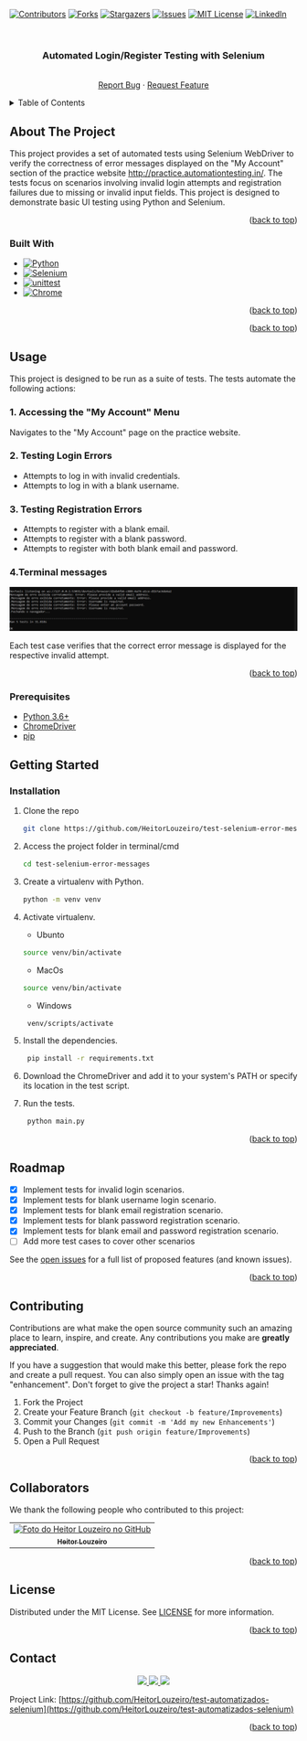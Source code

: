 <!-- Improved compatibility of back to top link: See: https://github.com/othneildrew/Best-README-Template/pull/73 -->
<a name="top"></a>
<!--
*** Thanks for checking out the Best-README-Template. If you have a suggestion
*** that would make this better, please fork the repo and create a pull request
*** or simply open an issue with the tag "enhancement".
*** Don't forget to give the project a star!
*** Thanks again! Now go create something AMAZING! :D
-->



<!-- PROJECT SHIELDS -->
<!--
*** I'm using markdown "reference style" links for readability.
*** Reference links are enclosed in brackets [ ] instead of parentheses ( ).
*** See the bottom of this document for the declaration of the reference variables
*** for contributors-url, forks-url, etc. This is an optional, concise syntax you may use.
*** https://www.markdownguide.org/basic-syntax/#reference-style-links
-->
[![Contributors][contributors-shield]][contributors-url]
[![Forks][forks-shield]][forks-url]
[![Stargazers][stars-shield]][stars-url]
[![Issues][issues-shield]][issues-url]
[![MIT License][license-shield]][license-url]
[![LinkedIn][linkedin-shield]][linkedin-url]



<!-- PROJECT LOGO -->
<br/>
<h3 align="center">Automated Login/Register Testing with Selenium</h3>

  <p align="center">
    <br />
    <a href="https://github.com/HeitorLouzeiro/test-automatizados-selenium/issues">Report Bug</a>
    ·
    <a href="https://github.com/HeitorLouzeiro/test-automatizados-selenium/issues">Request Feature</a>
  </p>
</div>



<!-- TABLE OF CONTENTS -->
<details>
  <summary>Table of Contents</summary>
  <ol>
    <li>
      <a href="#about-the-project">About The Project</a>
      <ul>
        <li><a href="#built-with">Built With</a></li>
      </ul>
    </li>
    <li><a href="#usage">Usage</a></li>
    <li>
      <a href="#getting-started">Getting Started</a>
      <ul>
        <li><a href="#prerequisites">Prerequisites</a></li>
        <li><a href="#installation">Installation</a></li>
      </ul>
    </li>
    <li><a href="#roadmap">Roadmap</a></li>
    <li><a href="#contributing">Contributing</a></li>
    <li><a href="#collaborators">Collaborators</a></li>
    <li><a href="#license">License</a></li>
    <li><a href="#contact">Contact</a></li>
    <li><a href="#acknowledgments">Acknowledgments</a></li>
  </ol>
</details>



<!-- ABOUT THE PROJECT -->
## About The Project

This project provides a set of automated tests using Selenium WebDriver to verify the correctness of error messages displayed on the "My Account" section of the practice website http://practice.automationtesting.in/. The tests focus on scenarios involving invalid login attempts and registration failures due to missing or invalid input fields. This project is designed to demonstrate basic UI testing using Python and Selenium.

<p align="right">(<a href="#top">back to top</a>)</p>



### Built With

* [![Python][Python]][Python-url]
* [![Selenium][Selenium]][Selenium-url]
* [![unittest][unittest]][unittest-url]
* [![Chrome][Chrome]][Chrome-url]

<p align="right">(<a href="#top">back to top</a>)</p>

<p align="right">(<a href="#top">back to top</a>)</p>

<!-- USAGE EXAMPLES -->

## Usage
This project is designed to be run as a suite of tests. The tests automate the following actions:

### 1. Accessing the "My Account" Menu
 Navigates to the "My Account" page on the practice website.

### 2. Testing Login Errors
   * Attempts to log in with invalid credentials.
   * Attempts to log in with a blank username.

### 3. Testing Registration Errors
   * Attempts to register with a blank email.
   * Attempts to register with a blank password.
   * Attempts to register with both blank email and password.

### 4.Terminal messages

<p align="center">
      <img src="src/assets/images/terminal.png" alt="log in testes">
    <br/>
</p>

Each test case verifies that the correct error message is displayed for the respective invalid attempt.
<p align="right">(<a href="#top">back to top</a>)</p>

### Prerequisites

* [Python 3.6+](https://www.python.org/)
* [ChromeDriver](https://chromedriver.chromium.org/downloads)
* [pip](https://pip.pypa.io/en/stable/installation/)

<!-- GETTING STARTED -->
## Getting Started
### Installation

1. Clone the repo
   ```sh
   git clone https://github.com/HeitorLouzeiro/test-selenium-error-messages.git
   ```
2. Access the project folder in terminal/cmd
   ```sh
   cd test-selenium-error-messages
   ```
3. Create a virtualenv with Python.
   ```sh
   python -m venv venv
   ```
4. Activate virtualenv.
    * Ubunto
    ```sh
    source venv/bin/activate
    ```

    * MacOs
    ```sh
    source venv/bin/activate
    ```

    * Windows 
    ```sh
     venv/scripts/activate
    ```

5. Install the dependencies.
    ```sh
     pip install -r requirements.txt
    ```
6. Download the ChromeDriver and add it to your system's PATH or specify its location in the test script.

7. Run the tests.
    ```sh
     python main.py
    ```




<p align="right">(<a href="#top">back to top</a>)</p>






<!-- ROADMAP -->
<!-- ROADMAP -->
## Roadmap

- [x] Implement tests for invalid login scenarios.
- [x] Implement tests for blank username login scenario.
- [x] Implement tests for blank email registration scenario.
- [x] Implement tests for blank password registration scenario.
- [x] Implement tests for blank email and password registration scenario.
- [ ] Add more test cases to cover other scenarios

See the [open issues](https://github.com/HeitorLouzeiro/test-automatizados-selenium/issues) for a full list of proposed features (and known issues).

<p align="right">(<a href="#top">back to top</a>)</p>

<!-- CONTRIBUTING -->
## Contributing

Contributions are what make the open source community such an amazing place to learn, inspire, and create. Any contributions you make are **greatly appreciated**.

If you have a suggestion that would make this better, please fork the repo and create a pull request. You can also simply open an issue with the tag "enhancement".
Don't forget to give the project a star! Thanks again!

1. Fork the Project
2. Create your Feature Branch (`git checkout -b feature/Improvements`)
3. Commit your Changes (`git commit -m 'Add my new Enhancements'`)
4. Push to the Branch (`git push origin feature/Improvements`)
5. Open a Pull Request

<p align="right">(<a href="#top">back to top</a>)</p>

## Collaborators

We thank the following people who contributed to this project:

<table>
  <tr>
    <td align="center">
      <a href="#">
        <img src="https://avatars.githubusercontent.com/u/42551436?s=400&u=608a3a665aa424e0d6d59b01fa634650979b72ad&v=4" width="160px;" alt="Foto do Heitor Louzeiro no GitHub"/><br>
        <sub>
          <b>Heitor Louzeiro</b>
        </sub>
      </a>
    </td>
  </tr>
</table>

<p align="right">(<a href="#top">back to top</a>)</p>



<!-- LICENSE -->
## License

Distributed under the MIT License. See [LICENSE](LICENSE) for more information.

<p align="right">(<a href="#top">back to top</a>)</p>



<!-- CONTACT -->
## Contact

<div align='center'>  
  <a href="https://www.instagram.com/heitorlouzeiro/" target="_blank">
    <img src="https://img.shields.io/badge/-Instagram-%23E4405F?style=for-the-badge&logo=instagram&logoColor=white" target="_blank">
  </a> 
  <a href = "mailto:heitorlouzeirodev@gmail.com">
    <img src="https://img.shields.io/badge/-Gmail-%23333?style=for-the-badge&logo=gmail&logoColor=white" target="_blank">    
  </a>
  <a href="https://www.linkedin.com/in/heitor-louzeiro/" target="_blank">
    <img src="https://img.shields.io/badge/-LinkedIn-%230077B5?style=for-the-badge&logo=linkedin&logoColor=white" target="_blank">
  </a> 
</div>

Project Link: [https://github.com/HeitorLouzeiro/test-automatizados-selenium](https://github.com/HeitorLouzeiro/test-automatizados-selenium)

<p align="right">(<a href="#top">back to top</a>)</p>


<!-- MARKDOWN LINKS & IMAGES -->
<!-- https://www.markdownguide.org/basic-syntax/#reference-style-links -->
[contributors-shield]: https://img.shields.io/github/contributors/HeitorLouzeiro/test-automatizados-selenium.svg?style=for-the-badge
[contributors-url]: https://github.com/HeitorLouzeiro/test-automatizados-selenium/graphs/contributors
[forks-shield]: https://img.shields.io/github/forks/HeitorLouzeiro/test-automatizados-selenium.svg?style=for-the-badge
[forks-url]: https://github.com/HeitorLouzeiro/test-automatizados-selenium/network/members
[stars-shield]: https://img.shields.io/github/stars/HeitorLouzeiro/test-automatizados-selenium.svg?style=for-the-badge
[stars-url]: https://github.com/HeitorLouzeiro/test-automatizados-selenium/stargazers
[issues-shield]: https://img.shields.io/github/issues/HeitorLouzeiro/test-automatizados-selenium.svg?style=for-the-badge
[issues-url]: https://github.com/HeitorLouzeiro/test-automatizados-selenium/issues
[license-shield]: https://img.shields.io/github/license/HeitorLouzeiro/test-automatizados-selenium.svg?style=for-the-badge
[license-url]: https://github.com/HeitorLouzeiro/test-automatizados-selenium/blob/master/license
[linkedin-shield]: https://img.shields.io/badge/-LinkedIn-black.svg?style=for-the-badge&logo=linkedin&colorB=555
[linkedin-url]: https://linkedin.com/in/heitor-louzeiro

[Python]: https://img.shields.io/badge/Python-14354C?style=for-the-badge&logo=python&logoColor=white
[Python-url]: https://www.python.org/

[Selenium]: https://img.shields.io/badge/Selenium-4DB33D?style=for-the-badge&logo=selenium&logoColor=white
[Selenium-url]: https://www.selenium.dev/

[unittest]: https://img.shields.io/badge/unittest-047D9C?style=for-the-badge&logo=python&logoColor=white
[unittest-url]: https://docs.python.org/3/library/unittest.html

[Chrome]: https://img.shields.io/badge/Chrome-4285F4?style=for-the-badge&logo=google-chrome&logoColor=white
[Chrome-url]: https://www.google.com/chrome/
